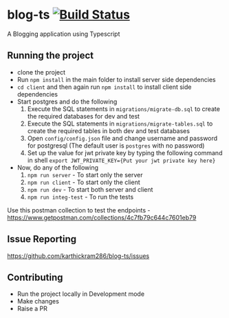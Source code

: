 # blog-ts  [![Build Status](https://travis-ci.com/karthickram286/blog-ts.svg?branch=master)](https://travis-ci.com/karthickram286/blog-ts)

A Blogging application using Typescript

## Running the project
- clone the project
- Run `npm install` in the main folder to install server side dependencies
- `cd client` and then again run `npm install` to install client side dependencies
- Start postgres and do the following
  1. Execute the SQL statements in `migrations/migrate-db.sql` to create the required databases for dev and test
  2. Execute the SQL statements in `migrations/migrate-tables.sql` to create the required tables in both dev and test databases
  3. Open `config/config.json` file and change username and password for postgresql (The default user is `postgres` with no password)
  4. Set up the value for jwt private key by typing the following command in shell 
  `export JWT_PRIVATE_KEY={Put your jwt private key here}`
- Now, do any of the following
  1. `npm run server` - To start only the server
  2. `npm run client` - To start only the client
  3. `npm run dev` - To start both server and client
  4. `npm run integ-test` - To run the tests

Use this postman collection to test the endpoints - https://www.getpostman.com/collections/4c7fb79c644c7601eb79

## Issue Reporting
https://github.com/karthickram286/blog-ts/issues

## Contributing
- Run the project locally in Development mode
- Make changes
- Raise a PR

